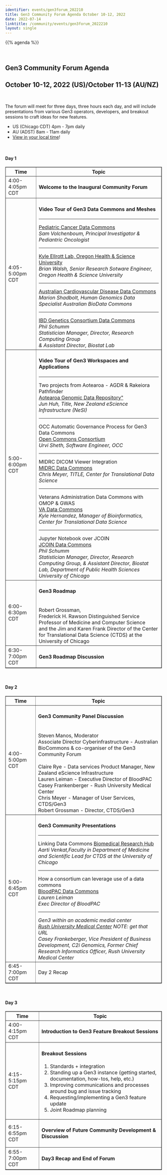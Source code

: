 ```yaml
---
identifier: events/gen3forum_202210
title: Gen3 Community Forum Agenda October 10-12, 2022
date: 2022-07-14
linktitle: /community/events/gen3forum_2022210
layout: single
---
```


{{% agenda %}}

<br>

## Gen3 Community Forum Agenda
## October 10-12, 2022 (US)/October 11-13 (AU/NZ)

<br>

The forum will meet for three days, three hours each day, and will include presentations from various Gen3 operators, developers, and breakout sessions to craft ideas for new features.
<ul>
  <li> US (Chicago CDT) 4pm - 7pm daily </li>
  <li> AU (ADST) 8am - 11am daily  </li>
  <li> <a href=https://www.timeanddate.com/worldclock/fixedtime.html?msg=Gen3+Community+Forum+%28virtual%29&iso=20221010T16&p1=64&ah=3>View in your local time</a>! </li>
</ul>

<br>

#### Day 1

<table border=1 cellspacing="0" width="1000">
  <tr>
   <th> Time </th>
   <th> Topic </th>
  </tr>
  <tr>
     <td> 4:00-4:05pm CDT </td>
     <td> <h4> Welcome to the Inaugural Community Forum</h4> </td>
  </tr>
  <tr>
   <td> 4:05-5:00pm CDT </td>
   <td> <h4>Video Tour of Gen3 Data Commons and Meshes</h4> <hr>
        <a href=https://commons.cri.uchicago.edu/pcdc/>Pediatric Cancer Data Commons</a> <br>
        <i>Sam Volchenboum, Principal Investigator & Pediantric Oncologist</i>
        <hr>
        <a href="https://ellrottlab.org/">Kyle Ellrott Lab, Oregon Health & Science University</a><br>
        <i>Brian Walsh, Senior Research Sotware Engineer, Oregon Health & Science University</i>
        <hr>
        <a href="https://healdata.org>HEAL Data Commons</a> <br>
        <i> Aarti Venkat, Faculty in Department of Medicine and Scientific Lead for CTDS at the University of Chicago</i>
        <hr>
        <a href="https://data.acdc.ozheart.org/">Australian Cardiovascular Disease Data Commons</a> <br>
          <i> Marion Shadbolt, Human Genomics Data Specialist Australian BioData Commons</i>
      <hr>
       <a href='https://ibdgc.datacommons.io/NIDDK'>IBD Genetics Consortium Data Commons</a> <br>
       <i>Phil Schumm <br> Statistician Manager, Director, Research Computing Group <br> & Assistant Director, Biostat Lab
       </i>
       </td>
   </tr>
  <tr>
   <td> 5:00-6:00pm CDT  </td> <td> <h4>Video Tour of Gen3 Workspaces and Applications</h4> <hr>
    Two projects from Aotearoa - AGDR & Rakeiora Pathfinder <br>
    <a href="https://repo.data.nesi.org.nz/">Aotearoa Genomic Data Repository"</a> <br>
    <i> Jun Huh, Title, New Zealand eScience Infrastructure (NeSI) </i>
    <hr>
       OCC Automatic Governance Process for Gen3 Data Commons <br>
       <a href="occ-data.org">Open Commons Consortium</a><br>
       <i>Urvi Sheth, Software Engineer, OCC</i>
   <hr>
       MIDRC DICOM Viewer Integration <br>
       <a href="https://data.midrc.org/">MIDRC Data Commons</a><br>
       <i>Chris Meyer, TITLE, Center for Translational Data Science</i>
  <hr>
       Veterans Administration Data Commons with OMOP & GWAS <br>
       <a href=https://va.data-commons.org/>VA Data Commons</a> <br>
       <i> Kyle Hernandez, Manager of Bioinformatics, Center for Translational Data Science </i>
  <hr>
       Jupyter Notebook over JCOIN <br>
       <a href=https://jcoin.datacommons.io/>JCOIN Data Commons</a> <br>
       <i> Phil Schumm <br> Statistician Manager, Director, Research Computing Group, & Assistant Director, Biostat Lab, Department of Public Health Sciences University of Chicago </i>
       </td>
  </tr>
  <tr>
   <td> 6:00-6:30pm CDT </td> <td> <h4>Gen3 Roadmap</h4> <br> Robert Grossman, <br> Frederick H. Rawson Distinguished Service Professor of Medicine and Computer Science <br> and the Jim and Karen Frank Director of the Center for Translational Data Science (CTDS) at the University of Chicago </td>
  </tr>
  <tr>
   <td>6:30-7:00pm CDT </td> <td> <h4>Gen3 Roadmap Discussion</h4> </td>
  </tr>
</table>

<br>

#### Day 2

<table border=1 cellspacing="0" width="1000">
  <tr>
   <th> Time </th>
   <th> Topic </th>
  </tr>
  <tr>
   <td> 4:00-5:00pm CDT </td>
   <td> <h4> Gen3 Community Panel Discussion </h4> <br>
           Steven Manos, Moderator <br>
           Associate Director Cyberinfrastructure - Australian BioCommons & co-organiser of the Gen3 Community Forum <br>
           <br>
           Claire Rye - Data services Product Manager, New Zealand eScience Infrastructure <br>
           Lauren Leiman  - Executive Director of BloodPAC <br>
           Casey Frankenberger - Rush University Medical Center <br>
           Chris Meyer - Manager of User Services, CTDS/Gen3<br>
           Robert Grossman - Director, CTDS/Gen3 <br>
    </td>
  </tr>
  <tr>
   <td> 5:00-6:45pm CDT </td>
   <td><h4> Gen3 Community Presentations</h4>
       <hr>
       Linking Data Commons
       <a href="https://brh.data-commons.org/">Biomedical Research Hub</a> <br>
       <i> Aarti Venkat,Faculty in Department of Medicine and Scientific Lead for CTDS at the University of Chicago </i>
       <hr>
      How a consortium can leverage use of a data commons <br>
      <a href="https://data.bloodpac.org/">BloodPAC Data Commons</a> <br>
      <i>Lauren Leiman <br> Exec Director of BloodPAC<i>
      <hr>
      Gen3 within an academic medial center <br>
      <a href="">Rush University Medical Center</a>
      NOTE:  get that URL <br>
      <i> Casey Frankeberger, Vice President of Business Development, C2i Genomics, Former Chief Research Informatics Officer, Rush University Medical Center</i>
   </td>
  </tr>
  <tr>
    <h4> <td> 6:45-7:00pm CDT </td>
    <td> Day 2 Recap </td> </h4>
  </tr>
</table>

<br>

#### Day 3

<table border=1 cellspacing="0" width="1000">
  <tr>
   <th> Time </th>
   <th> Topic </th>
  </tr>
   <td> 4:00-4:15pm CDT </td> <td><h4> Introduction to Gen3 Feature Breakout Sessions</h4> </td>
  </tr>
  <tr>
   <td> 4:15-5:15pm CDT </td>
   <td>  <h4>Breakout Sessions </h4> </hr>
        <ol>
          <li>Standards + integration</li>
          <li>Standing up a Gen3 instance (getting started, documentation, how-tos, help, etc.)</li>
          <li> Improving communications and processes around bug and issue tracking </li>
          <li> Requesting/implementing a Gen3 feature update </li>
          <li> Joint Roadmap planning </li>
        </ol>
   </td>
   </tr>
   <tr>
     <td> 6:15-6:55pm CDT </td>
     <td> <h4> Overview of Future Community Development & Discussion </h4> </td>
  </tr>
  <tr>
     <td> 6:55-7:00pm CDT </td>
     <td> <h4> Day3 Recap and End of Forum </h4> </td>
  </tr>
</table>
